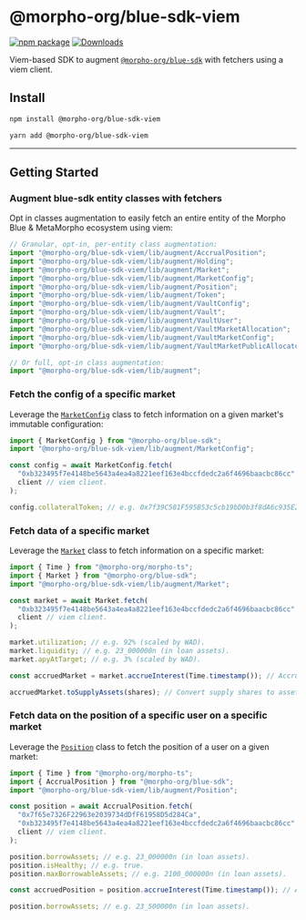 # @morpho-org/blue-sdk-viem

[![npm package][npm-img]][npm-url]
[![Downloads][downloads-img]][downloads-url]

Viem-based SDK to augment [`@morpho-org/blue-sdk`](../blue-sdk/) with fetchers using a viem client.

## Install

```bash
npm install @morpho-org/blue-sdk-viem
```

```bash
yarn add @morpho-org/blue-sdk-viem
```

---

## Getting Started

### Augment blue-sdk entity classes with fetchers

Opt in classes augmentation to easily fetch an entire entity of the Morpho Blue & MetaMorpho ecosystem using viem:

```typescript
// Granular, opt-in, per-entity class augmentation:
import "@morpho-org/blue-sdk-viem/lib/augment/AccrualPosition";
import "@morpho-org/blue-sdk-viem/lib/augment/Holding";
import "@morpho-org/blue-sdk-viem/lib/augment/Market";
import "@morpho-org/blue-sdk-viem/lib/augment/MarketConfig";
import "@morpho-org/blue-sdk-viem/lib/augment/Position";
import "@morpho-org/blue-sdk-viem/lib/augment/Token";
import "@morpho-org/blue-sdk-viem/lib/augment/VaultConfig";
import "@morpho-org/blue-sdk-viem/lib/augment/Vault";
import "@morpho-org/blue-sdk-viem/lib/augment/VaultUser";
import "@morpho-org/blue-sdk-viem/lib/augment/VaultMarketAllocation";
import "@morpho-org/blue-sdk-viem/lib/augment/VaultMarketConfig";
import "@morpho-org/blue-sdk-viem/lib/augment/VaultMarketPublicAllocatorConfig";

// Or full, opt-in class augmentation:
import "@morpho-org/blue-sdk-viem/lib/augment";
```

### Fetch the config of a specific market

Leverage the [`MarketConfig`](./src/market/MarketConfig.ts) class to fetch information on a given market's immutable configuration:

```typescript
import { MarketConfig } from "@morpho-org/blue-sdk";
import "@morpho-org/blue-sdk-viem/lib/augment/MarketConfig";

const config = await MarketConfig.fetch(
  "0xb323495f7e4148be5643a4ea4a8221eef163e4bccfdedc2a6f4696baacbc86cc" as MarketId,
  client // viem client.
);

config.collateralToken; // e.g. 0x7f39C581F595B53c5cb19bD0b3f8dA6c935E2Ca0.
```

### Fetch data of a specific market

Leverage the [`Market`](./src/market/Market.ts) class to fetch information on a specific market:

```typescript
import { Time } from "@morpho-org/morpho-ts";
import { Market } from "@morpho-org/blue-sdk";
import "@morpho-org/blue-sdk-viem/lib/augment/Market";

const market = await Market.fetch(
  "0xb323495f7e4148be5643a4ea4a8221eef163e4bccfdedc2a6f4696baacbc86cc" as MarketId,
  client // viem client.
);

market.utilization; // e.g. 92% (scaled by WAD).
market.liquidity; // e.g. 23_000000n (in loan assets).
market.apyAtTarget; // e.g. 3% (scaled by WAD).

const accruedMarket = market.accrueInterest(Time.timestamp()); // Accrue interest to the latest's timestamp.

accruedMarket.toSupplyAssets(shares); // Convert supply shares to assets.
```

### Fetch data on the position of a specific user on a specific market

Leverage the [`Position`](./src/position/Position.ts) class to fetch the position of a user on a given market:

```typescript
import { Time } from "@morpho-org/morpho-ts";
import { AccrualPosition } from "@morpho-org/blue-sdk";
import "@morpho-org/blue-sdk-viem/lib/augment/Position";

const position = await AccrualPosition.fetch(
  "0x7f65e7326F22963e2039734dDfF61958D5d284Ca",
  "0xb323495f7e4148be5643a4ea4a8221eef163e4bccfdedc2a6f4696baacbc86cc" as MarketId,
  client // viem client.
);

position.borrowAssets; // e.g. 23_000000n (in loan assets).
position.isHealthy; // e.g. true.
position.maxBorrowableAssets; // e.g. 2100_000000n (in loan assets).

const accruedPosition = position.accrueInterest(Time.timestamp()); // Accrue interest to the latest's timestamp.

position.borrowAssets; // e.g. 23_500000n (in loan assets).
```

[downloads-img]: https://img.shields.io/npm/dt/@morpho-org/blue-sdk-viem
[downloads-url]: https://www.npmtrends.com/@morpho-org/blue-sdk-viem
[npm-img]: https://img.shields.io/npm/v/@morpho-org/blue-sdk-viem
[npm-url]: https://www.npmjs.com/package/@morpho-org/blue-sdk-viem
